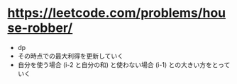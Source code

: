 # https://leetcode.com/problems/house-robber/

- dp
- その時点での最大利得を更新していく
- 自分を使う場合 (i-2 と自分の和) と使わない場合 (i-1) との大きい方をとっていく

